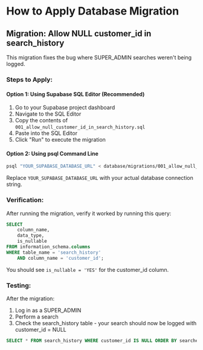# How to Apply Database Migration

## Migration: Allow NULL customer_id in search_history

This migration fixes the bug where SUPER_ADMIN searches weren't being logged.

### Steps to Apply:

#### Option 1: Using Supabase SQL Editor (Recommended)

1. Go to your Supabase project dashboard
2. Navigate to the SQL Editor
3. Copy the contents of `001_allow_null_customer_id_in_search_history.sql`
4. Paste into the SQL Editor
5. Click "Run" to execute the migration

#### Option 2: Using psql Command Line

```bash
psql "YOUR_SUPABASE_DATABASE_URL" < database/migrations/001_allow_null_customer_id_in_search_history.sql
```

Replace `YOUR_SUPABASE_DATABASE_URL` with your actual database connection string.

### Verification:

After running the migration, verify it worked by running this query:

```sql
SELECT 
    column_name, 
    data_type, 
    is_nullable
FROM information_schema.columns
WHERE table_name = 'search_history' 
    AND column_name = 'customer_id';
```

You should see `is_nullable = 'YES'` for the customer_id column.

### Testing:

After the migration:
1. Log in as a SUPER_ADMIN
2. Perform a search
3. Check the search_history table - your search should now be logged with customer_id = NULL

```sql
SELECT * FROM search_history WHERE customer_id IS NULL ORDER BY searched_at DESC LIMIT 5;
```
